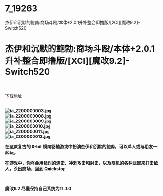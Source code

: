 # 7_19263
杰伊和沉默的鲍勃:商场斗殴/本体+2.0.1升补整合即撸版/[XCI][魔改9.2]-Switch520
# 杰伊和沉默的鲍勃:商场斗殴/本体+2.0.1升补整合即撸版/[XCI][魔改9.2]-Switch520
 <br/></br>
[下载地址](https://www.switch520.cc/article/19263 "下载地址")
<br/></br>

<p><strong><img title="ia_2200000003.jpg" src="https://www.switch520.cc/muke_img/2021_06_26_b3cfcbe6f0505.jpg" alt="ia_2200000003.jpg"></strong><br>
<strong><img title="ia_2200000008.jpg" src="https://www.switch520.cc/muke_img/2021_06_26_59874058f181d.jpg" alt="ia_2200000008.jpg"></strong><br>
<strong><img title="ia_2200000009.jpg" src="https://www.switch520.cc/muke_img/2021_06_26_f6c66c7149cf2.jpg" alt="ia_2200000009.jpg"></strong><br>
<strong><img title="ia_2200000010.jpg" src="https://www.switch520.cc/muke_img/2021_06_26_979ece536a29f.jpg" alt="ia_2200000010.jpg"></strong><br>
<strong><img title="ia_2200000011.jpg" src="https://www.switch520.cc/muke_img/2021_06_26_5c9b5187ea983.jpg" alt="ia_2200000011.jpg"></strong><br>
<strong><img title="ia_2200000012.jpg" src="https://www.switch520.cc/muke_img/2021_06_26_3d3064c7549f7.jpg" alt="ia_2200000012.jpg">&nbsp;</strong></p>
<p><strong>在这款复古的 8-bit 横向卷轴游戏中扮演杰伊和沉默的鲍勃，可以单人或与朋友一起玩。</strong></p>
<p><strong>在游戏中，你将会用猛烈的连击、冲刺攻击和肘击，以及随机的各种武器来打击敌人，杀出商场，回到 Quickstop</strong></p>
<p><strong>&nbsp;</strong></p>
<p><strong>魔改9.2 尽量保持自己系统为11.0.0</strong></p>
